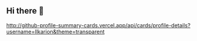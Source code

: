 ## Hi there 👋
http://github-profile-summary-cards.vercel.app/api/cards/profile-details?username=Ilkarion&theme=transparent
